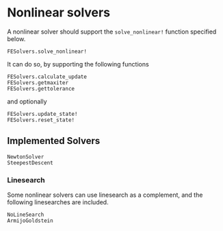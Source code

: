 # Nonlinear solvers
A nonlinear solver should support the `solve_nonlinear!` function specified below. 

```@docs
FESolvers.solve_nonlinear!
```

It can do so, by supporting the following functions
```@docs
FESolvers.calculate_update
FESolvers.getmaxiter
FESolvers.gettolerance
```
and optionally
```@docs
FESolvers.update_state!
FESolvers.reset_state!
```

## Implemented Solvers

```@docs
NewtonSolver
SteepestDescent
```

### Linesearch
Some nonlinear solvers can use linesearch as a complement, 
and the following linesearches are included. 
```@docs
NoLineSearch
ArmijoGoldstein
```